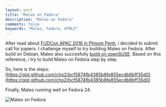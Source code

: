 ```yaml
---
layout: post
title: "Maleo on Fedora"
description: "Maleo on Fedora"
comments: false
keywords: "Maleo, Fedora, HTML5"
---
```

After read about [FUDCon APAC 2016 in Phnom Penh](https://fedoramagazine.org/chomreabsuor-phnom-penh-fudcon-apac-is-coming/), i decided to submit call for papers. I challenge myself to try building Maleo on Fedora. After build on Debian, Maleo also succesfully [build on openSUSE](https://gist.github.com/diorahman/6d9315a5bad51a5763f0). Based on this reference, i try to build Maleo on Fedora step by step.

So, here is the steps: [https://gist.github.com/cho2/bcf5874fb4385b8fe855ecdb6bff35d0](https://gist.github.com/cho2/bcf5874fb4385b8fe855ecdb6bff35d0)

Finally, Maleo running well on Fedora 24.

![Maleo on Fedora](https://scontent-sin6-1.xx.fbcdn.net/v/t1.0-9/14329957_10207142717543185_4581624988683873220_n.jpg?oh=06ef80b8b3ad2dcc936f0c48d27d3da3&oe=586C62D9)
